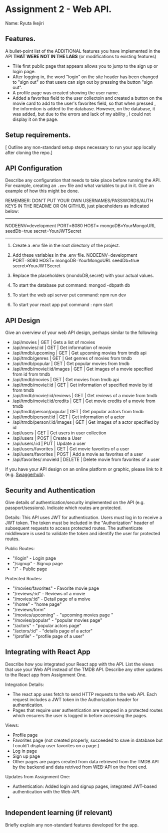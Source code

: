 # Assignment 2 - Web API.

Name: Ryuta Ikejiri

## Features.

A bullet-point list of the ADDITIONAL features you have implemented in the API **THAT WERE NOT IN THE LABS** (or modifications to existing features)
 
 + THe first public page that appears allows you to jump to the sign up or login page.
 + After logging in, the word "login" on the site header has been changed to "sign out" so that users can sign out by pressing the button "sign out". 
 + A profile page was created showing the user name.
 + Added a favorites field to the user collectoin and created a button on the movie card to add to the user's favorites field, so that when pressed , the informtion is added to the database. However, on the database, it was added, but due to the errors and lack of my ability , I could not display it on the page.

## Setup requirements.

[ Outline any non-standard setup steps necessary to run your app locally after cloning the repo.]

## API Configuration

Describe any configuration that needs to take place before running the API. For example, creating an `.env` file and what variables to put in it. Give an example of how this might be done.

REMEMBER: DON'T PUT YOUR OWN USERNAMES/PASSWORDS/AUTH KEYS IN THE README OR ON GITHUB, just placeholders as indicated below:

______________________
NODEENV=development
PORT=8080
HOST=
mongoDB=YourMongoURL
seedDb=true
secret=YourJWTSecret
______________________

1. Create a .env file in the root directory of the project.
2. Add these variables in the .env file.
NODEENV=development
PORT=8080
HOST=
mongoDB=YourMongoURL
seedDb=true
secret=YourJWTSecret

3. Replace the placeholders (mondoDB,secret) with your actual values.

4. To start the database
put command: mongod -dbpath db
5. To start the web api server
put command: npm run dev
6. To start your react app 
put command : npm start

## API Design
Give an overview of your web API design, perhaps similar to the following: 

- /api/movies | GET | Gets a list of movies 
- /api/movies/:id | GET | Get information of movie
- /api/tmdb/upcoming | GET | Get upcoming movies from tmdb api
- /api/tmdb/genres | GET | Get genres of movies from tmdb 
- /api/tmdb/popular | GET |  Get popular movies from tmdb
- /api/tmdb/movie/:id/images | GET | Get images of a movie specified from id from tmdb
- /api/tmdb/movies | GET | Get movies from tmdb api
- /api/tmdb/movie/:id | GET | Get information of specified movie by id from tmdb
- /api/tmdb/movie/:id/reviews | GET | Get reviews of a movie from tmdb
- /api/tmdb/movie/:id/credits | GET | Get movie credits of a movie from tmdb
- /api/tmdb/person/popular | GET | Get popular actors from tmdb 
- /api/tmdb/person/:id | GET | Get information of a actor
- /api/tmdb/person/:id/images | GET | Get images of a actor specified by id
- /api/users | GET | Get users in user collection
- /api/users | POST | Create a User
- /api/users/:id | PUT | Update a user 
- /api/users/favorites | GET | Get movie favorites of a user
- /api/users/favorites | POST | Add a movie as favorites of a user
- /api/favorites/:movieId | DELETE | Delete movie from favorites of a user

If you have your API design on an online platform or graphic, please link to it (e.g. [Swaggerhub](https://app.swaggerhub.com/)).

## Security and Authentication

Give details of authentication/security implemented on the API (e.g. passport/sessions). Indicate which routes are protected.

Details:
This API uses JWT for authentication. Users must
log in to receive a JWT token. The token must be included in the "Authorization" header of subsequent requests to access protected routes. The authenticate middleware is used to validate the token and identify the user for protected routes. 

Public Routes:
- "/login" - Login page
- "/signup" - Signup page
- "/" - Public page

Protected Routes:
- "/movies/favorites" - Favorite movie page
- "/reviews/:id" - Reviews of a movie
- "/movies/:id" - Detail page of a moive
- "/home" - "home page"
- "/reviews/form"
- "/movies/upcoming" - "upcoming movies page "
- "/movies/popular" - "popular movies page"
- "/actors" - "popular actors page"
- "/actors/:id" - "details page of a actor"
- "/profile" - "profile page of a user"


## Integrating with React App

Describe how you integrated your React app with the API. List the views that use your Web API instead of the TMDB API. Describe any other updates to the React app from Assignment One.

Integration Details:
- The react app uses fetch to send HTTP requests to the web API. Each request includes a JWT token in the Authorization header for authentication.
- Pages that require user authentication are wrapped in a protected routes which ensurers the user is logged in before accessing the pages.

Views:
- Profile page
- Favorites page (not created properly, 
succeeded to save in database but I could't display user favorites on a page.)
- Log in page
- Sign up page
- Other pages are pages created from data retrieved from the TMDB API by the backend and data retrived from WEB-API on the front end. 

Updates from Assignment One:
- Authentication: Added login and signup pages, integrated JWT-based authentication with the Web-API.
-

## Independent learning (if relevant)

Briefly explain any non-standard features developed for the app.   
